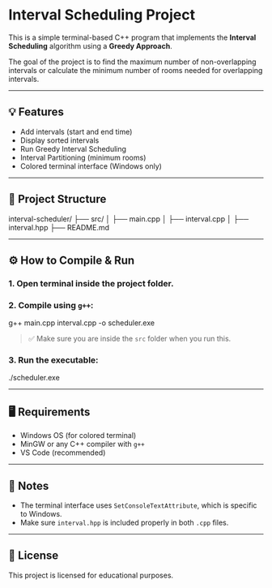 # Interval Scheduling Project

This is a simple terminal-based C++ program that implements the **Interval Scheduling** algorithm using a **Greedy Approach**.

The goal of the project is to find the maximum number of non-overlapping intervals or calculate the minimum number of rooms needed for overlapping intervals.

---

## 💡 Features

- Add intervals (start and end time)
- Display sorted intervals
- Run Greedy Interval Scheduling
- Interval Partitioning (minimum rooms)
- Colored terminal interface (Windows only)

---

## 📁 Project Structure

interval-scheduler/
├── src/
│ ├── main.cpp
│ ├── interval.cpp
│ ├── interval.hpp
├── README.md



---

## ⚙️ How to Compile & Run

### 1. Open terminal inside the project folder.

### 2. Compile using `g++`:

g++ main.cpp interval.cpp -o scheduler.exe



> ✅ Make sure you are inside the `src` folder when you run this.

### 3. Run the executable:

./scheduler.exe



---

## 🖥️ Requirements

- Windows OS (for colored terminal)
- MinGW or any C++ compiler with `g++`
- VS Code (recommended)

---

## 📌 Notes

- The terminal interface uses `SetConsoleTextAttribute`, which is specific to Windows.
- Make sure `interval.hpp` is included properly in both `.cpp` files.

---

## 📜 License

This project is licensed for educational purposes.